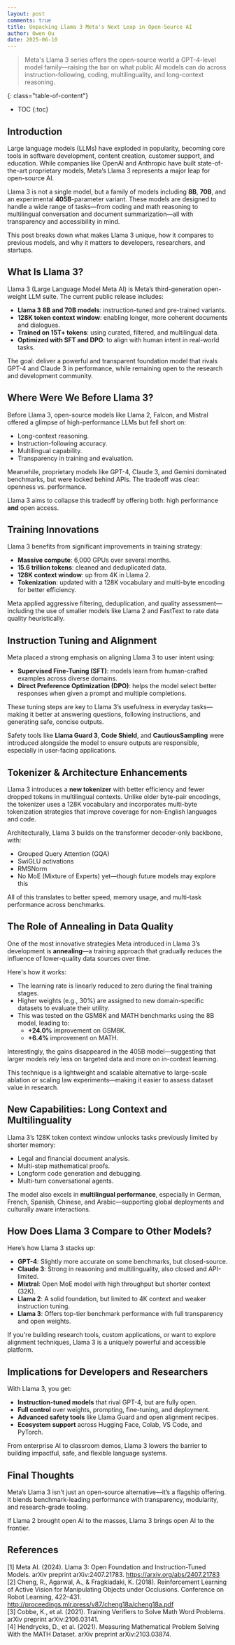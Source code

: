```yaml
---
layout: post
comments: true
title: Unpacking Llama 3 Meta's Next Leap in Open-Source AI
author: Owen Ou
date: 2025-06-10
---
```


> Meta's Llama 3 series offers the open-source world a GPT-4-level model family—raising the bar on what public AI models can do across instruction-following, coding, multilinguality, and long-context reasoning.

<!--more-->
{: class="table-of-content"}
* TOC
{:toc}

## Introduction

Large language models (LLMs) have exploded in popularity, becoming core tools in software development, content creation, customer support, and education. While companies like OpenAI and Anthropic have built state-of-the-art proprietary models, Meta’s Llama 3 represents a major leap for open-source AI.

Llama 3 is not a single model, but a family of models including **8B**, **70B**, and an experimental **405B**-parameter variant. These models are designed to handle a wide range of tasks—from coding and math reasoning to multilingual conversation and document summarization—all with transparency and accessibility in mind.

This post breaks down what makes Llama 3 unique, how it compares to previous models, and why it matters to developers, researchers, and startups.

## What Is Llama 3?

Llama 3 (Large Language Model Meta AI) is Meta’s third-generation open-weight LLM suite. The current public release includes:

- **Llama 3 8B and 70B models**: instruction-tuned and pre-trained variants.
- **128K token context window**: enabling longer, more coherent documents and dialogues.
- **Trained on 15T+ tokens**: using curated, filtered, and multilingual data.
- **Optimized with SFT and DPO**: to align with human intent in real-world tasks.

The goal: deliver a powerful and transparent foundation model that rivals GPT-4 and Claude 3 in performance, while remaining open to the research and development community.

## Where Were We Before Llama 3?

Before Llama 3, open-source models like Llama 2, Falcon, and Mistral offered a glimpse of high-performance LLMs but fell short on:

- Long-context reasoning.
- Instruction-following accuracy.
- Multilingual capability.
- Transparency in training and evaluation.

Meanwhile, proprietary models like GPT-4, Claude 3, and Gemini dominated benchmarks, but were locked behind APIs. The tradeoff was clear: openness vs. performance.

Llama 3 aims to collapse this tradeoff by offering both: high performance **and** open access.

## Training Innovations

Llama 3 benefits from significant improvements in training strategy:

- **Massive compute**: 6,000 GPUs over several months.
- **15.6 trillion tokens**: cleaned and deduplicated data.
- **128K context window**: up from 4K in Llama 2.
- **Tokenization**: updated with a 128K vocabulary and multi-byte encoding for better efficiency.

Meta applied aggressive filtering, deduplication, and quality assessment—including the use of smaller models like Llama 2 and FastText to rate data quality heuristically.

## Instruction Tuning and Alignment

Meta placed a strong emphasis on aligning Llama 3 to user intent using:

- **Supervised Fine-Tuning (SFT)**: models learn from human-crafted examples across diverse domains.
- **Direct Preference Optimization (DPO)**: helps the model select better responses when given a prompt and multiple completions.

These tuning steps are key to Llama 3’s usefulness in everyday tasks—making it better at answering questions, following instructions, and generating safe, concise outputs.

Safety tools like **Llama Guard 3**, **Code Shield**, and **CautiousSampling** were introduced alongside the model to ensure outputs are responsible, especially in user-facing applications.

## Tokenizer & Architecture Enhancements

Llama 3 introduces a **new tokenizer** with better efficiency and fewer dropped tokens in multilingual contexts. Unlike older byte-pair encodings, the tokenizer uses a 128K vocabulary and incorporates multi-byte tokenization strategies that improve coverage for non-English languages and code.

Architecturally, Llama 3 builds on the transformer decoder-only backbone, with:

- Grouped Query Attention (GQA)
- SwiGLU activations
- RMSNorm
- No MoE (Mixture of Experts) yet—though future models may explore this

All of this translates to better speed, memory usage, and multi-task performance across benchmarks.

## The Role of Annealing in Data Quality

One of the most innovative strategies Meta introduced in Llama 3’s development is **annealing**—a training approach that gradually reduces the influence of lower-quality data sources over time.

Here's how it works:

- The learning rate is linearly reduced to zero during the final training stages.
- Higher weights (e.g., 30%) are assigned to new domain-specific datasets to evaluate their utility.
- This was tested on the GSM8K and MATH benchmarks using the 8B model, leading to:
  - **+24.0%** improvement on GSM8K.
  - **+6.4%** improvement on MATH.

Interestingly, the gains disappeared in the 405B model—suggesting that larger models rely less on targeted data and more on in-context learning.

This technique is a lightweight and scalable alternative to large-scale ablation or scaling law experiments—making it easier to assess dataset value in research.

## New Capabilities: Long Context and Multilinguality

Llama 3’s 128K token context window unlocks tasks previously limited by shorter memory:

- Legal and financial document analysis.
- Multi-step mathematical proofs.
- Longform code generation and debugging.
- Multi-turn conversational agents.

The model also excels in **multilingual performance**, especially in German, French, Spanish, Chinese, and Arabic—supporting global deployments and culturally aware interactions.

## How Does Llama 3 Compare to Other Models?

Here’s how Llama 3 stacks up:

- **GPT-4**: Slightly more accurate on some benchmarks, but closed-source.
- **Claude 3**: Strong in reasoning and multilinguality, also closed and API-limited.
- **Mixtral**: Open MoE model with high throughput but shorter context (32K).
- **Llama 2**: A solid foundation, but limited to 4K context and weaker instruction tuning.
- **Llama 3**: Offers top-tier benchmark performance with full transparency and open weights.

If you're building research tools, custom applications, or want to explore alignment techniques, Llama 3 is a uniquely powerful and accessible platform.

## Implications for Developers and Researchers

With Llama 3, you get:

- **Instruction-tuned models** that rival GPT-4, but are fully open.
- **Full control** over weights, prompting, fine-tuning, and deployment.
- **Advanced safety tools** like Llama Guard and open alignment recipes.
- **Ecosystem support** across Hugging Face, Colab, VS Code, and PyTorch.

From enterprise AI to classroom demos, Llama 3 lowers the barrier to building impactful, safe, and flexible language systems.

## Final Thoughts

Meta’s Llama 3 isn’t just an open-source alternative—it’s a flagship offering. It blends benchmark-leading performance with transparency, modularity, and research-grade tooling.

If Llama 2 brought open AI to the masses, Llama 3 brings open AI to the frontier.

## References

[1] Meta AI. (2024). Llama 3: Open Foundation and Instruction-Tuned Models. arXiv preprint arXiv:2407.21783. https://arxiv.org/abs/2407.21783  
[2] Cheng, R., Agarwal, A., & Fragkiadaki, K. (2018). Reinforcement Learning of Active Vision for Manipulating Objects under Occlusions. Conference on Robot Learning, 422–431. http://proceedings.mlr.press/v87/cheng18a/cheng18a.pdf  
[3] Cobbe, K., et al. (2021). Training Verifiers to Solve Math Word Problems. arXiv preprint arXiv:2106.03141.  
[4] Hendrycks, D., et al. (2021). Measuring Mathematical Problem Solving With the MATH Dataset. arXiv preprint arXiv:2103.03874.
